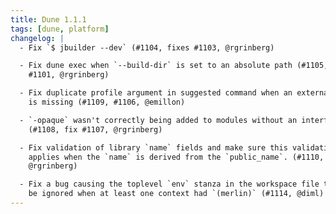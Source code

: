 ```yaml
---
title: Dune 1.1.1
tags: [dune, platform]
changelog: |
  - Fix `$ jbuilder --dev` (#1104, fixes #1103, @rgrinberg)

  - Fix dune exec when `--build-dir` is set to an absolute path (#1105, fixes
    #1101, @rgrinberg)

  - Fix duplicate profile argument in suggested command when an external library
    is missing (#1109, #1106, @emillon)

  - `-opaque` wasn't correctly being added to modules without an interface.
    (#1108, fix #1107, @rgrinberg)

  - Fix validation of library `name` fields and make sure this validation also
    applies when the `name` is derived from the `public_name`. (#1110, fix #1102,
    @rgrinberg)

  - Fix a bug causing the toplevel `env` stanza in the workspace file to
    be ignored when at least one context had `(merlin)` (#1114, @diml)
---
```

